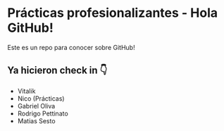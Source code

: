 # Prácticas profesionalizantes - Hola GitHub!
Este es un repo para conocer sobre GitHub!

## Ya hicieron check in 👇
- Vitalik
- Nico (Prácticas)
- Gabriel Oliva
- Rodrigo Pettinato
- Matias Sesto